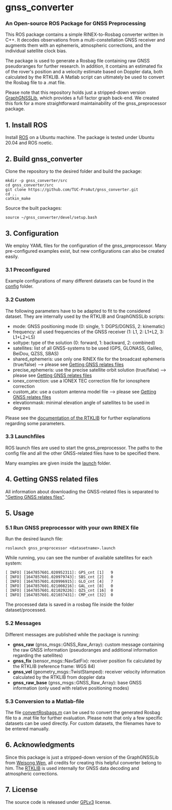 # gnss_converter
### An Open-source ROS Package for GNSS Preprocessing

This ROS package contains a simple RINEX-to-Rosbag converter written in C++. It decodes observations from a multi-constellation GNSS receiver and augments them with an ephemeris, atmospheric corrections, and the individual satellite clock bias.

The package is used to generate a Rosbag file containing raw GNSS pseudoranges for further research.
In addition, it contains an estimated fix of the rover's position and a velocity estimate based on Doppler data, both calculated by the RTKLIB.
A Matlab script can ultimately be used to convert the Rosbag file to a .mat file.

Please note that this repository holds just a stripped-down version [GraphGNSSLib](https://github.com/weisongwen/GraphGNSSLib), which provides a full factor graph back-end.
We created this fork for a more straightforward maintainability of the gnss_preprocessor package.

## 1. Install ROS

Install [ROS](http://wiki.ros.org/ROS/Installation) on a Ubuntu machine. The package is tested under Ubuntu 20.04 and ROS noetic.

## 2. Build gnss_converter

Clone the repository to the desired folder and build the package:
```
mkdir -p gnss_converter/src
cd gnss_converter/src
git clone https://github.com/TUC-ProAut/gnss_converter.git
cd ..
catkin_make
```
Source the built packages:
```
source ~/gnss_converter/devel/setup.bash
```

## 3. Configuration

We employ YAML files for the configuration of the gnss_preprocessor.
Many pre-configured examples exist, but new configurations can also be created easily.

### 3.1 Preconfigured

Example configurations of many different datasets can be found in the [config](/gnss_preprocessor/config) folder.

### 3.2 Custom

The following parameters have to be adapted to fit to the considered dataset. They are internally used by the RTKLIB and GraphGNSSLib scripts:

- mode: GNSS positioning mode (0: single, 1: DGPS/DGNSS, 2: kinematic)
- frequency: all used frequencies of the GNSS receiver (1: L1, 2: L1+L2, 3: L1+L2+L5)
- soltype: type of the solution (0: forward, 1: backward, 2: combined)
- satellites: list of all GNSS-systems to be used (GPS, GLONASS, Galileo, BeiDou, QZSS, SBAS)
- shared_ephemeris: use only one RINEX file for the broadcast ephemeris (true/false) --> please see [Getting GNSS relates files](docs/gnss_related_files.md)
- precise_ephemeris: use the precise satellite orbit solution (true/false) --> please see [Getting GNSS relates files](docs/gnss_related_files.md)
- ionex_correction: use a IONEX TEC correction file for ionosphere correction
- custom_atx: use a custom antenna model file --> please see [Getting GNSS relates files](docs/gnss_related_files.md)
- elevationmask: minimal elevation angle of satellites to be used in degrees 

Please see the [documentation of the RTKLIB](http://www.rtklib.com/rtklib_document.htm) for further explanations regarding some parameters.

### 3.3 Launchfiles

ROS launch files are used to start the gnss_preprocessor.
The paths to the config file and all the other GNSS-related files have to be specified there.

Many examples are given inside the [launch](/gnss_preprocessor/launch) folder. 

## 4. Getting GNSS related files

All information about downloading the GNSS-related files is separated to ["Getting GNSS relates files"](docs/gnss_related_files.md).

## 5. Usage

### 5.1 Run GNSS preprocessor with your own RINEX file

Run the desired launch file: 
```
roslaunch gnss_preprocessor <datasetname>.launch
```

While running, you can see the number of available satellites for each system:
```
[ INFO] [1647857601.020952311]: GPS_cnt [1]   9
[ INFO] [1647857601.020979743]: SBS_cnt [2]   0
[ INFO] [1647857601.020996915]: GLO_cnt [4]   7
[ INFO] [1647857601.021008216]: GAL_cnt [8]   0
[ INFO] [1647857601.021029226]: QZS_cnt [16]  0
[ INFO] [1647857601.021037431]: CMP_cnt [32]  0
```

The processed data is saved in a rosbag file inside the folder dataset/processed. 

### 5.2 Messages

Different messages are published while the package is running:

- **gnss_raw** (gnss_msgs::GNSS_Raw_Array): custom message containing the raw GNSS information (pseudoranges and additional information regarding the satellites)
- **gnss_fix** (sensor_msgs::NavSatFix): receiver position fix calculated by the RTKLIB (reference frame: WGS 84)
- **gnss_vel** (geometry_msgs::TwistStamped): receiver velocity information calculated by the RTKLIB from doppler data
- **gnss_raw_base** (gnss_msgs::GNSS_Raw_Array): base GNSS information (only used with relative positioning modes) 

### 5.3 Conversion to a Matlab-file

The file [convertRosbags.m](/gnss_preprocessor/matlab/) can be used to convert the generated Rosbag file to a .mat file for further evaluation.
Please note that only a few specific datasets can be used directly. 
For custom datasets, the filenames have to be entered manually.

## 6. Acknowledgments

Since this package is just a stripped-down version of the GraphGNSSLib from [Weisong Wen](https://weisongwen.wixsite.com/weisongwen), all credits for creating this helpful converter belong to him.
The [RTKLIB](http://www.rtklib.com/) is used internally for GNSS data decoding and atmospheric corrections.

## 7. License
The source code is released under [GPLv3](http://www.gnu.org/licenses/) license. 
